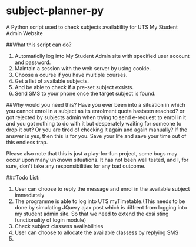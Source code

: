 # subject-planner-py
A Python script used to check subjects availability for UTS My Student Admin Website

##What this script can do?
1. Automaticlly log into My Student Admin site with specified user account and password.
2. Maintain a session with the web server by using cookie.
3. Choose a course if you have multiple courses.
3. Get a list of available subjects.
4. And be able to check if a pre-set subject exsists.
5. Send SMS to your phone once the target subject is found.

##Why would you need this?
Have you ever been into a situation in which you cannot enrol in a subject as its enrolment quota hasbeen reached? or got rejected by subjects admin when trying to send e-request to enrol in it and you got nothing to do with it but desperately waiting for someone to drop it out? Or you are tired of checking it again and again manually? If the answer is yes, then this is for you. Save your life and save your time out of this endless trap.

Please also note that this is just a play-for-fun project, some bugs may occur upon many unknown situations. It has not been well tested, and I, for sure, don't take any responsibilities for any bad outcome.

###Todo List:
1. User can choose to reply the message and enrol in the available subject immediately
2. The programme is able to log into UTS myTimetable.(This needs to be done by simulating JQuery ajax   post which is diffrent from logging into my student admin site. So that we need to extend the exsi   sting functionality of login module)
3. Check subject classess availabilities
3. User can choose to allocate the available classess by replying SMS
3. 
